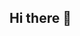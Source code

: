 ## Hi there 👋

<!--
**xxxlisme/xxxlisme** is a ✨ _special_ ✨ repository because its `README.md` (this file) appears on your GitHub profile.

Here are some ideas to get you started:

- 🔭 I’m currently working on nowhere...
- 🌱 I’m currently learning how to get a job...
- 👯 I’m looking to collaborate on nobody...
- 🤔 I’m looking for help with myself...
- 💬 Ask me about a job...
- 📫 How to reach me:2713612398@qq.com ...
- 😄 Pronouns: ...
- ⚡ Fun fact: ...
-->
